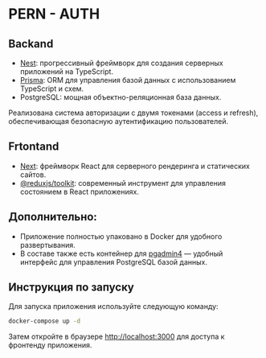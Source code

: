 # PERN - AUTH

## Backand
 - [Nest](https://nestjs.com/): прогрессивный фреймворк для создания серверных приложений на TypeScript.
 - [Prisma](https://www.prisma.io/): ORM для управления базой данных с использованием TypeScript и схем.
 - PostgreSQL: мощная объектно-реляционная база данных.

Реализована система авторизации с двумя токенами (access и refresh), обеспечивающая безопасную аутентификацию пользователей.

## Frtontand
 - [Next](https://nextjs.org/): фреймворк React для серверного рендеринга и статических сайтов.
 - [@reduxjs/toolkit](https://redux-toolkit.js.org/): современный инструмент для управления состоянием в React приложениях.

## Дополнительно:
 - Приложение полностью упаковано в Docker для удобного развертывания.
 - В составе также есть контейнер для [pgadmin4](https://hub.docker.com/r/dpage/pgadmin4/) — удобный интерфейс для управления PostgreSQL базой данных.


## Инструкция по запуску
Для запуска приложения используйте следующую команду:
```bash
docker-compose up -d
```
Затем откройте в браузере [http://localhost:3000](http://localhost:3000) для доступа к фронтенду приложения.
